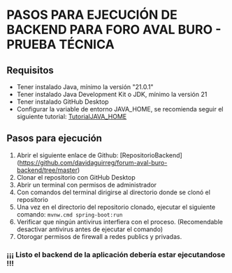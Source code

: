 # PASOS PARA EJECUCIÓN DE BACKEND PARA FORO AVAL BURO - PRUEBA TÉCNICA
## Requisitos
- Tener instalado Java, mínimo la versión "21.0.1"
- Tener instalado Java Development Kit o JDK, mínimo la versión 21
- Tener instalado GitHub Desktop
- Configurar la variable de entorno JAVA_HOME, se recomienda seguir el siguiente tutorial: [TutorialJAVA_HOME](https://mkyong.com/java/how-to-set-java_home-on-windows-10/)
## Pasos para ejecución
1. Abrir el siguiente enlace de Github: [RepositorioBackend] (https://github.com/davidaguirreg/forum-aval-buro-backend/tree/master) 
2. Clonar el repositorio con GitHub Desktop
3. Abrir un terminal con permisos de administrador
4. Con comandos del terminal dirigirse al directorio donde se clonó el repositorio
5. Una vez en el directorio del repositorio clonado, ejecutar el siguiente comando:
`mvnw.cmd spring-boot:run`
6. Verificar que ningún antivirus interfiera con el proceso. (Recomendable desactivar antivirus antes de ejecutar el comando)
7. Otorogar permisos de firewall a redes publics y privadas.

### ¡¡¡ Listo el backend de la aplicación debería estar ejecutandose !!!
